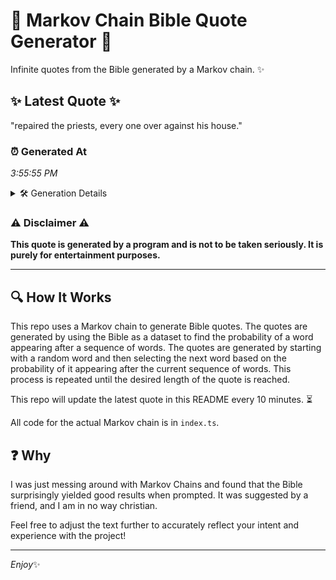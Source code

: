 # 📖 Markov Chain Bible Quote Generator 📖

Infinite quotes from the Bible generated by a Markov chain. ✨

## ✨ Latest Quote ✨
"repaired the priests, every one over against his house."

### ⏰ Generated At
*3:55:55 PM*

<details>
    <summary>🛠️ Generation Details</summary>
    <p>
        <strong>🌱 Seed:</strong> repaired<br>
        <strong>🔄 Iterations:</strong> 8<br>
        <strong>📜 Context History:</strong><br>[ repaired ]: the<br>[ repaired, the ]: priests,<br>[ repaired, the, priests, ]: every<br>[ repaired, the, priests,, every ]: one<br>[ repaired, the, priests,, every, one ]: over<br>[ repaired, the, priests,, every, one, over ]: against<br>[ the, priests,, every, one, over, against ]: his<br>[ priests,, every, one, over, against, his ]: house.<br>
    </p>
</details>

### ⚠️ Disclaimer ⚠️
**This quote is generated by a program and is not to be taken seriously. It is purely for entertainment purposes.**

---

## 🔍 How It Works

This repo uses a Markov chain to generate Bible quotes. The quotes are generated by using the Bible as a dataset to find the probability of a word appearing after a sequence of words. The quotes are generated by starting with a random word and then selecting the next word based on the probability of it appearing after the current sequence of words. This process is repeated until the desired length of the quote is reached.

This repo will update the latest quote in this README every 10 minutes. ⏳

All code for the actual Markov chain is in `index.ts`.

## ❓ Why

I was just messing around with Markov Chains and found that the Bible surprisingly yielded good results when prompted. 
It was suggested by a friend, and I am in no way christian.

Feel free to adjust the text further to accurately reflect your intent and experience with the project!

---

*Enjoy*✨
